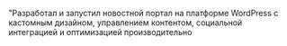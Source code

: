  "Разработал и запустил новостной портал на платформе WordPress с кастомным дизайном, управлением контентом, социальной интеграцией и оптимизацией производительно
